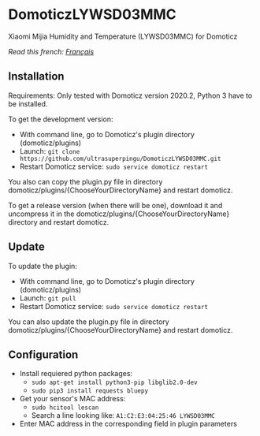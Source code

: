 # DomoticzLYWSD03MMC
Xiaomi Mijia Humidity and Temperature (LYWSD03MMC) for Domoticz

*Read this french: [Français](README.fr.md)*
## Installation
Requirements: Only tested with Domoticz version 2020.2, Python 3 have to be installed.

To get the development version:
* With command line, go to Domoticz's plugin directory (domoticz/plugins)
* Launch: ```git clone https://github.com/ultrasuperpingu/DomoticzLYWSD03MMC.git```
* Restart Domoticz service: ```sudo service domoticz restart```

You also can copy the plugin.py file in directory domoticz/plugins/{ChooseYourDirectoryName} and restart domoticz.

To get a release version (when there will be one), download it and uncompress it in the domoticz/plugins/{ChooseYourDirectoryName} directory and restart domoticz.

## Update

To update the plugin:

* With command line, go to Domoticz's plugin directory (domoticz/plugins)
* Launch: ```git pull```
* Restart Domoticz service: ```sudo service domoticz restart```

You can also update the plugin.py file in directory domoticz/plugins/{ChooseYourDirectoryName} and restart domoticz.

## Configuration
 * Install requiered python packages:
   - ```sudo apt-get install python3-pip libglib2.0-dev```
   - ```sudo pip3 install requests bluepy```
 * Get your sensor's MAC address:
   - ```sudo hcitool lescan```
   - Search a line looking like: ```A1:C2:E3:04:25:46 LYWSD03MMC```
 * Enter MAC address in the corresponding field in plugin parameters
